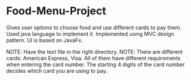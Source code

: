 # Food-Menu-Project
Gives user options to choose food and use different cards to pay them.
Used java language to implement it.
Implemented using MVC design pattern.
UI is based on JavaFx.

NOTE: Have the text file in the right directory.
NOTE: There are different cards: American Express, Visa. All of them have different requirnments when entering the card number. The starting 4 digits of the card number decides which card you are using to pay.
